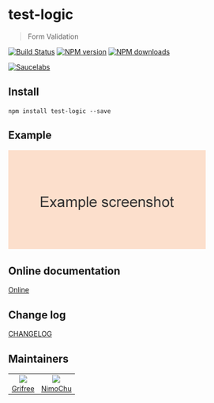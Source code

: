 # test-logic

> Form Validation

[![Build Status](https://api.travis-ci.org/onface/test-logic.svg)](https://travis-ci.org/onface/test-logic)
[![NPM version](https://img.shields.io/npm/v/test-logic.svg?style=flat)](https://npmjs.org/package/test-logic)
[![NPM downloads](http://img.shields.io/npm/dm/test-logic.svg?style=flat)](https://npmjs.org/package/test-logic)

[![Saucelabs](https://saucelabs.com/browser-matrix/test-logic.svg)](https://saucelabs.com/u/test-logic)

## Install

```shell
npm install test-logic --save
```

## Example

[![Preview](./example/preview.png)](http://onface.github.io/test-logic/example)

## Online documentation

[Online](http://onface.github.io/test-logic)

## Change log

[CHANGELOG](./CHANGELOG.md)


## Maintainers

<table>
  <tbody>
    <tr>
    <td align="center">
        <a href="https://github.com/grifree"><img width="150 height="150" src="https://github.com/grifree.png?s=150" /></a>
        <br>
        <a href="https://github.com/grifree">Grifree</a>
    </td>
      <td align="center">
        <a href="https://github.com/nimojs"><img width="150 height="150" src="https://github.com/nimojs.png?s=150" /></a>
        <br>
        <a href="https://github.com/nimojs">NimoChu</a>
      </td>
    <tr>
  <tbody>
</table>
